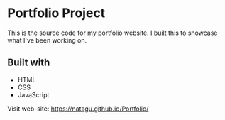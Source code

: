 # Portfolio Project

This is the source code for my portfolio website. I built this to showcase what I've been working on.

## Built with

* HTML
* CSS
* JavaScript

Visit web-site:
https://natagu.github.io/Portfolio/
